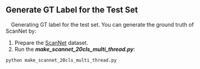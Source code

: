 ##  Generate GT Label for the Test Set
&emsp;Generating GT label for the test set. You can generate the ground truth of ScanNet by:
1. Prepare the [ScanNet](https://github.com/lyhdet/OV-3DET/blob/main/Phase%201/Prepare_ScanNet.md) dataset.
2. Run the ***make_scannet_20cls_multi_thread.py***:
~~~
python make_scannet_20cls_multi_thread.py
~~~

